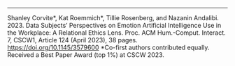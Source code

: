 ---
Shanley Corvite*, Kat Roemmich*, Tillie Rosenberg, and Nazanin Andalibi. 2023. Data Subjects’ Perspectives on Emotion Artificial Intelligence Use in the Workplace: A Relational Ethics Lens. Proc. ACM Hum.-Comput. Interact. 7, CSCW1, Article 124 (April 2023), 38 pages. https://doi.org/10.1145/3579600 *Co-first authors contributed equally.
Received a Best Paper Award (top 1%) at CSCW 2023.
